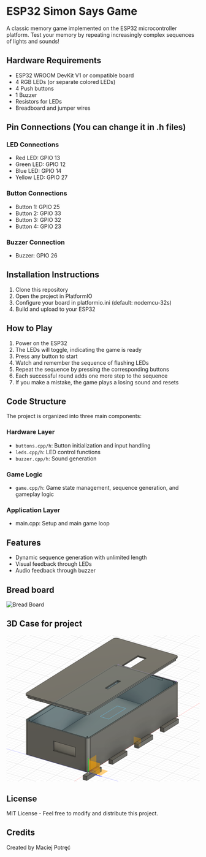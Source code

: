 # ESP32 Simon Says Game

A classic memory game implemented on the ESP32 microcontroller platform. Test your memory by repeating increasingly complex sequences of lights and sounds!

## Hardware Requirements

- ESP32 WROOM DevKit V1 or compatible board
- 4 RGB LEDs (or separate colored LEDs)
- 4 Push buttons
- 1 Buzzer
- Resistors for LEDs
- Breadboard and jumper wires

## Pin Connections (You can change it in .h files)

### LED Connections
- Red LED: GPIO 13
- Green LED: GPIO 12
- Blue LED: GPIO 14
- Yellow LED: GPIO 27

### Button Connections
- Button 1: GPIO 25
- Button 2: GPIO 33
- Button 3: GPIO 32
- Button 4: GPIO 23

### Buzzer Connection
- Buzzer: GPIO 26

## Installation Instructions

1. Clone this repository
2. Open the project in PlatformIO
3. Configure your board in platformio.ini (default: nodemcu-32s)
4. Build and upload to your ESP32

## How to Play

1. Power on the ESP32
2. The LEDs will toggle, indicating the game is ready
3. Press any button to start
4. Watch and remember the sequence of flashing LEDs
5. Repeat the sequence by pressing the corresponding buttons
6. Each successful round adds one more step to the sequence
7. If you make a mistake, the game plays a losing sound and resets

## Code Structure

The project is organized into three main components:

### Hardware Layer
- `buttons.cpp/h`: Button initialization and input handling
- `leds.cpp/h`: LED control functions
- `buzzer.cpp/h`: Sound generation

### Game Logic
- `game.cpp/h`: Game state management, sequence generation, and gameplay logic

### Application Layer
- main.cpp: Setup and main game loop

## Features

- Dynamic sequence generation with unlimited length
- Visual feedback through LEDs
- Audio feedback through buzzer

## Bread board

![Bread Board](BreadBoard.png)

## 3D Case for project

![Bread Board](3DCase.png)

## License

MIT License - Feel free to modify and distribute this project.

## Credits

Created by Maciej Potręć
